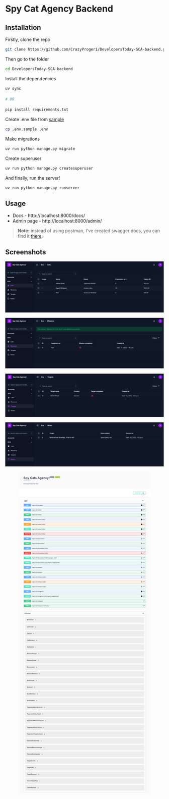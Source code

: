 # Spy Cat Agency Backend

## Installation

Firstly, clone the repo

```bash
git clone https://github.com/CrazyProger1/DevelopersToday-SCA-backend.git
```

Then go to the folder

```bash
cd DevelopersToday-SCA-backend
```

Install the dependencies

```bash
uv sync

# OR

pip install requirements.txt
```

Create .env file from [sample](.env.sample)

```bash
cp .env.sample .env
```

Make migrations

```bash
uv run python manage.py migrate
```

Create superuser

```bash
uv run python manage.py createsuperuser
```

And finally, run the server!

```bash
uv run python manage.py runserver
```

## Usage

- Docs - http://localhost:8000/docs/
- Admin page - http://localhost:8000/admin/

> **Note:** instead of using postman, I've created swagger docs, you can find it [there](http://localhost:8000/docs/).

## Screenshots

<p align="center">
<img src="docs/admin_1.png" alt="admin 1">
</p>

<p align="center">
<img src="docs/admin_2.png" alt="admin 2">
</p>

<p align="center">
<img src="docs/admin_3.png" alt="admin 3">
</p>

<p align="center">
<img src="docs/admin_4.png" alt="admin 4">
</p>

<p align="center">
<img src="docs/docs.png" alt="docs">
</p>

